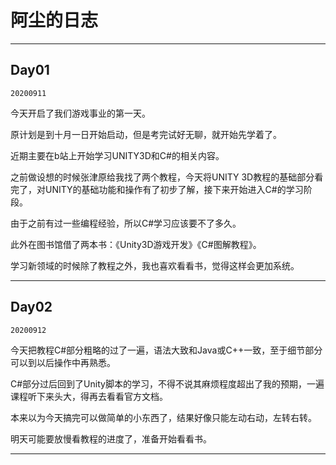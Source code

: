 # 阿尘的日志

---

## Day01
`20200911`

今天开启了我们游戏事业的第一天。

原计划是到十月一日开始启动，但是考完试好无聊，就开始先学着了。

近期主要在b站上开始学习UNITY3D和C#的相关内容。

之前做设想的时候张津原给我找了两个教程，今天将UNITY 3D教程的基础部分看完了，对UNITY的基础功能和操作有了初步了解，接下来开始进入C#的学习阶段。

由于之前有过一些编程经验，所以C#学习应该要不了多久。

此外在图书馆借了两本书：《Unity3D游戏开发》《C#图解教程》。

学习新领域的时候除了教程之外，我也喜欢看看书，觉得这样会更加系统。

---

## Day02
`20200912`

今天把教程C#部分粗略的过了一遍，语法大致和Java或C++一致，至于细节部分可以到以后操作中再熟悉。

C#部分过后回到了Unity脚本的学习，不得不说其麻烦程度超出了我的预期，一遍课程听下来头大，得再去看看官方文档。

本来以为今天搞完可以做简单的小东西了，结果好像只能左动右动，左转右转。

明天可能要放慢看教程的进度了，准备开始看看书。

---
